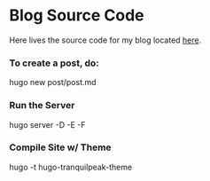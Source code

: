 # Blog Source Code

Here lives the source code for my blog located [here](https://blog.succurity.com).

### To create a post, do:
hugo new post/post.md

### Run the Server
hugo server -D -E -F

### Compile Site w/ Theme
hugo -t hugo-tranquilpeak-theme
